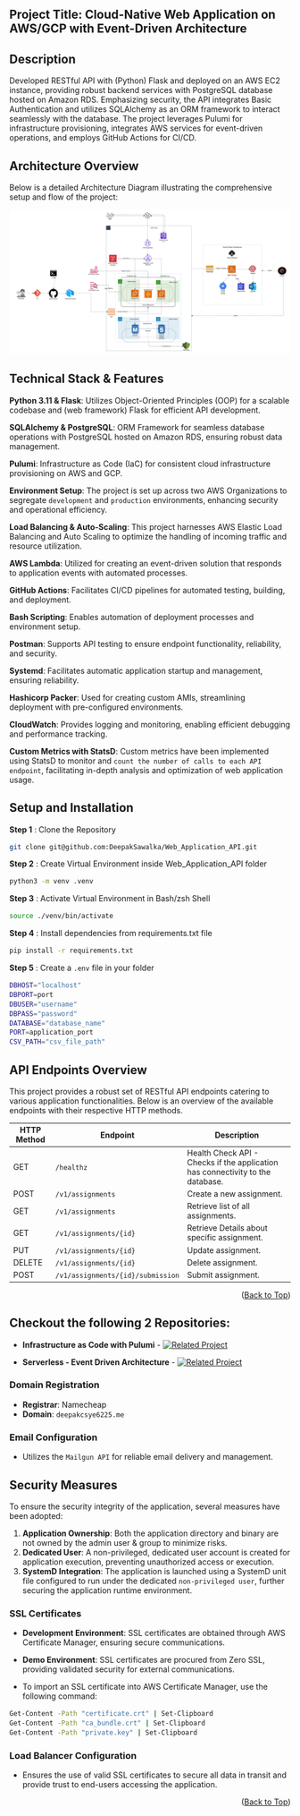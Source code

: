 <a name="readme-top"></a>

## Project Title: Cloud-Native Web Application on AWS/GCP with Event-Driven Architecture

## Description
Developed RESTful API with (Python) Flask and deployed on an AWS EC2 instance, providing robust backend services with PostgreSQL database hosted on Amazon RDS. Emphasizing security, the API integrates Basic Authentication and utilizes SQLAlchemy as an ORM framework to interact seamlessly with the database. The project leverages Pulumi for infrastructure provisioning, integrates AWS services for event-driven operations, and employs GitHub Actions for CI/CD.

## Architecture Overview
Below is a detailed Architecture Diagram illustrating the comprehensive setup and flow of the project:

<p align="center">
<img src="Architecture_Diagram.png" />
</p>

## Technical Stack & Features

**Python 3.11 & Flask**: Utilizes Object-Oriented Principles (OOP) for a scalable codebase and (web framework) Flask for efficient API development.

**SQLAlchemy & PostgreSQL**: ORM Framework for seamless database operations with PostgreSQL hosted on Amazon RDS, ensuring robust data management.

**Pulumi**: Infrastructure as Code (IaC) for consistent cloud infrastructure provisioning on AWS and GCP.

**Environment Setup**: The project is set up across two AWS Organizations to segregate `development` and `production` environments, enhancing security and operational efficiency.

**Load Balancing & Auto-Scaling**: This project harnesses AWS Elastic Load Balancing and Auto Scaling to optimize the handling of incoming traffic and resource utilization. 

**AWS Lambda**: Utilized for creating an event-driven solution that responds to application events with automated processes.

**GitHub Actions**: Facilitates CI/CD pipelines for automated testing, building, and deployment.

**Bash Scripting**: Enables automation of deployment processes and environment setup.

**Postman**: Supports API testing to ensure endpoint functionality, reliability, and security.

**Systemd**: Facilitates automatic application startup and management, ensuring reliability.

**Hashicorp Packer**: Used for creating custom AMIs, streamlining deployment with pre-configured environments.

**CloudWatch**: Provides logging and monitoring, enabling efficient debugging and performance tracking.

**Custom Metrics with StatsD**: Custom metrics have been implemented using StatsD to monitor and `count the number of calls to each API endpoint`, facilitating in-depth analysis and optimization of web application usage. 

## Setup and Installation

**Step 1** : Clone the Repository
```bash
git clone git@github.com:DeepakSawalka/Web_Application_API.git
```
**Step 2** : Create Virtual Environment inside Web_Application_API folder
```bash
python3 -m venv .venv
```
**Step 3** : Activate Virtual Environment in Bash/zsh Shell
```bash
source ./venv/bin/activate
```
**Step 4** : Install dependencies from requirements.txt file
```bash
pip install -r requirements.txt
```
**Step 5** : Create a `.env` file in your folder
```bash
DBHOST="localhost"
DBPORT=port
DBUSER="username"
DBPASS="password"
DATABASE="database_name"
PORT=application_port
CSV_PATH="csv_file_path"
```
## API Endpoints Overview

This project provides a robust set of RESTful API endpoints catering to various application functionalities. Below is an overview of the available endpoints with their respective HTTP methods.

| HTTP Method | Endpoint                            | Description                                 |
|-------------|-------------------------------------|---------------------------------------------|
| GET         | `/healthz`                          | Health Check API - Checks if the application has connectivity to the database. |
| POST        | `/v1/assignments`                   | Create a new assignment. |
| GET         | `/v1/assignments`                   | Retrieve list of all assignments. |
| GET         | `/v1/assignments/{id}`              | Retrieve Details about specific assignment. |
| PUT         | `/v1/assignments/{id}`              | Update assignment.                       |
| DELETE      | `/v1/assignments/{id}`              | Delete assignment.     |
| POST        | `/v1/assignments/{id}/submission`   | Submit assignment.     |

<p align="right">(<a href="#readme-top">Back to Top</a>)</p>

## Checkout the following 2 Repositories: 

- **Infrastructure as Code with Pulumi** - [![Related Project](https://img.shields.io/badge/Pulumi-Github-blue?style=flat-square)](https://github.com/yourusername/companion-toolkit)

- **Serverless - Event Driven Architecture** - [![Related Project](https://img.shields.io/badge/Serverless-Github-blue?style=flat-square)](https://github.com/yourusername/companion-toolkit)

### Domain Registration

- **Registrar**: Namecheap
- **Domain**: `deepakcsye6225.me`

### Email Configuration

- Utilizes the `Mailgun API` for reliable email delivery and management.

## Security Measures

To ensure the security integrity of the application, several measures have been adopted:

1. **Application Ownership**: Both the application directory and binary are not owned by the admin user & group to minimize risks.
2. **Dedicated User**: A non-privileged, dedicated user account is created for application execution, preventing unauthorized access or execution.
3. **SystemD Integration**: The application is launched using a SystemD unit file configured to run under the dedicated `non-privileged user`, further securing the application runtime environment.

### SSL Certificates

- **Development Environment**: SSL certificates are obtained through AWS Certificate Manager, ensuring secure communications.
- **Demo Environment**: SSL certificates are procured from Zero SSL, providing validated security for external communications.

- To import an SSL certificate into AWS Certificate Manager, use the following command:
```bash
Get-Content -Path "certificate.crt" | Set-Clipboard
Get-Content -Path "ca_bundle.crt" | Set-Clipboard
Get-Content -Path "private.key" | Set-Clipboard
```

### Load Balancer Configuration

- Ensures the use of valid SSL certificates to secure all data in transit and provide trust to end-users accessing the application.

<p align="right">(<a href="#readme-top">Back to Top</a>)</p>
